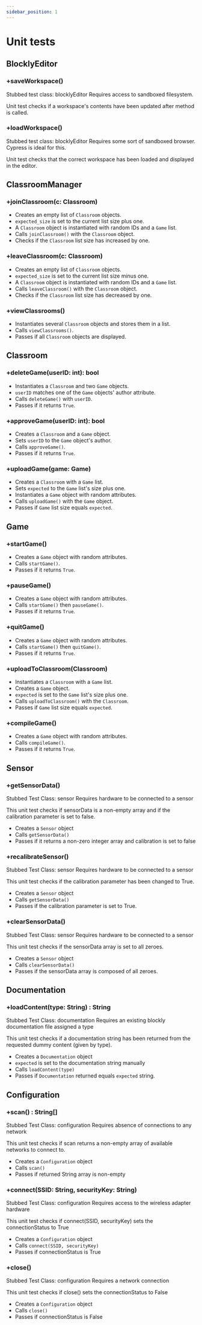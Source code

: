 ```yaml
---
sidebar_position: 1
---
```

# Unit tests

## BlocklyEditor

### +saveWorkspace()

Stubbed test class: blocklyEditor
Requires access to sandboxed filesystem.

Unit test checks if a workspace's contents have been updated after method is called.

### +loadWorkspace()

Stubbed test class: blocklyEditor
Requires some sort of sandboxed browser. Cypress is ideal for this.

Unit test checks that the correct workspace has been loaded and displayed in the editor.

## ClassroomManager 

### +joinClassroom(c: Classroom)
- Creates an empty list of `Classroom` objects.
- `expected_size` is set to the current list size plus one.
- A `Classroom` object is instantiated with random IDs and a `Game` list.
- Calls `joinClassroom()` with the `Classroom` object.
- Checks if the `Classroom` list size has increased by one.

### +leaveClassroom(c: Classroom) 
- Creates an empty list of `Classroom` objects.
- `expected_size` is set to the current list size minus one.
- A `Classroom` object is instantiated with random IDs and a `Game` list.
- Calls `leaveClassroom()` with the `Classroom` object.
- Checks if the `Classroom` list size has decreased by one.

### +viewClassrooms() 
- Instantiates several `Classroom` objects and stores them in a list.
- Calls `viewClassrooms()`.
- Passes if all `Classroom` objects are displayed.

## Classroom 

### +deleteGame(userID: int): bool
- Instantiates a `Classroom` and two `Game` objects.
- `userID` matches one of the `Game` objects' author attribute.
- Calls `deleteGame()` with `userID`.
- Passes if it returns `True`.

### +approveGame(userID: int): bool
- Creates a `Classroom` and a `Game` object.
- Sets `userID` to the `Game` object's author.
- Calls `approveGame()`.
- Passes if it returns `True`.

### +uploadGame(game: Game)
- Creates a `Classroom` with a `Game` list.
- Sets `expected` to the `Game` list's size plus one.
- Instantiates a `Game` object with random attributes.
- Calls `uploadGame()` with the `Game` object.
- Passes if `Game` list size equals `expected`.

## Game

### +startGame()
- Creates a `Game` object with random attributes.
- Calls `startGame()`.
- Passes if it returns `True`.

### +pauseGame()
- Creates a `Game` object with random attributes.
- Calls `startGame()` then `pauseGame()`.
- Passes if it returns `True`.

### +quitGame()
- Creates a `Game` object with random attributes.
- Calls `startGame()` then `quitGame()`.
- Passes if it returns `True`.

### +uploadToClassroom(Classroom)
- Instantiates a `Classroom` with a `Game` list.
- Creates a `Game` object.
- `expected` is set to the `Game` list's size plus one.
- Calls `uploadToClassroom()` with the `Classroom`.
- Passes if `Game` list size equals `expected`.

### +compileGame()
- Creates a `Game` object with random attributes.
- Calls `compileGame()`.
- Passes if it returns `True`.

## Sensor

### +getSensorData()
Stubbed Test Class: sensor
Requires hardware to be connected to a sensor

This unit test checks if sensorData is a non-empty array and if the calibration parameter is set to false.

- Creates a `Sensor` object
- Calls `getSensorData()`
- Passes if it returns a non-zero integer array and calibration is set to false

### +recalibrateSensor()
Stubbed Test Class: sensor
Requires hardware to be connected to a sensor

This unit test checks if the calibration parameter has been changed to True.

- Creates a `Sensor` object
- Calls `getSensorData()`
- Passes if the calibration parameter is set to True.

### +clearSensorData()
Stubbed Test Class: sensor
Requires hardware to be connected to a sensor

This unit test checks if the sensorData array is set to all zeroes.

- Creates a `Sensor` object
- Calls `clearSensorData()`
- Passes if the sensorData array is composed of all zeroes.

## Documentation

### +loadContent(type: String) : String
Stubbed Test Class: documentation
Requires an existing blockly documentation file assigned a type

This unit test checks if a documentation string has been returned from the requested dummy content (given by type).

- Creates a `Documentation` object
- `expected` is set to the documentation string manually
- Calls `loadContent(type)`
- Passes if `Documentation` returned equals `expected` string.

## Configuration

### +scan() : String[]
Stubbed Test Class: configuration
Requires absence of connections to any network

This unit test checks if scan returns a non-empty array of available networks to connect to.

- Creates a `Configuration` object
- Calls `scan()`
- Passes if returned String array is non-empty

### +connect(SSID: String, securityKey: String)
Stubbed Test Class: configuration
Requires access to the wireless adapter hardware

This unit test checks if connect(SSID, securityKey) sets the connectionStatus to True

- Creates a `Configuration` object
- Calls `connect(SSID, securityKey)`
- Passes if connectionStatus is True

### +close()
Stubbed Test Class: configuration
Requires a network connection

This unit test checks if close() sets the connectionStatus to False

- Creates a `Configuration` object
- Calls `close()`
- Passes if connectionStatus is False